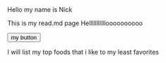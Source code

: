 <html>Hello my name is Nick</html>
<p> This is my read.md page Hellllllllllloooooooooo</p>
<button onclick="window.alert('Hello this is my readme.md page for my files')"> my button </button>
<p> I will list my top foods that i like to my least favorites</p>



